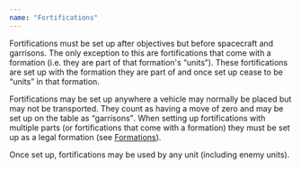 ```yaml
---
name: "Fortifications"
---
```

Fortifications must be set up after objectives but before spacecraft and garrisons. The only exception to this are fortifications that come with a formation (i.e. they are part of that formation's <q>units</q>). These fortifications are set up with the formation they are part of and once set up cease to be <q>units</q> in that formation.

Fortifications may be set up anywhere a vehicle may normally be placed but may not be transported. They count as having a move of zero and may be set up on the table as <q>garrisons</q>. When setting up fortifications with multiple parts (or fortifications that come with a formation) they must be set up as a legal formation (see [Formations](/tournament-pack/#formations-1)).

Once set up, fortifications may be used by any unit (including enemy units).
